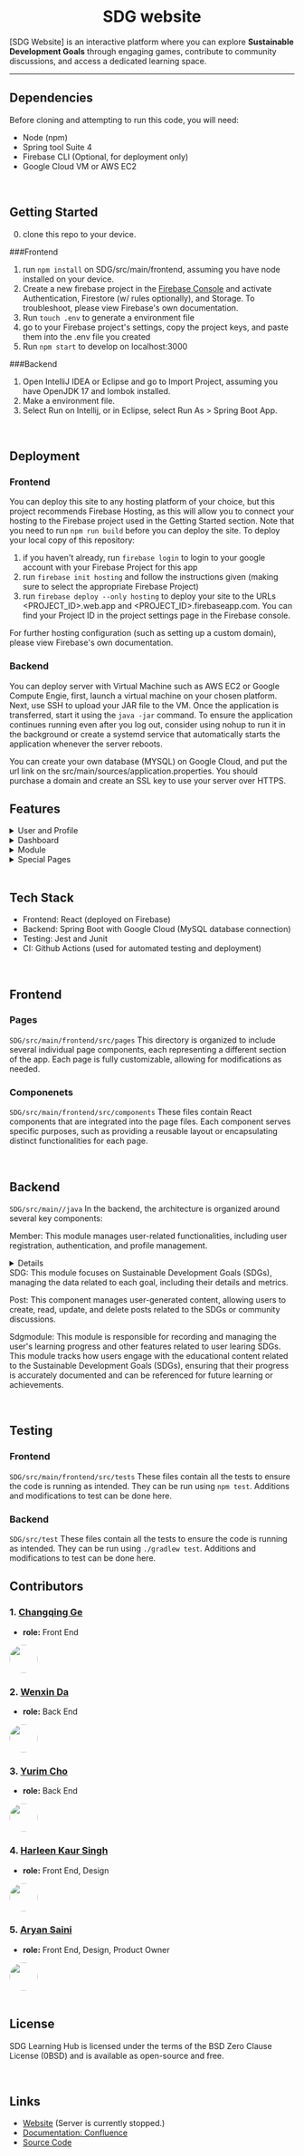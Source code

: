 <h1 align="center">
  SDG website
</h1>

[SDG Website] is an interactive platform where you can explore **Sustainable Development Goals** through engaging games, contribute to community discussions, and access a dedicated learning space. 

<hr/>

## Dependencies

Before cloning and attempting to run this code, you will need:

- Node (npm)
- Spring tool Suite 4
- Firebase CLI (Optional, for deployment only)
- Google Cloud VM or AWS EC2

<br/>

## Getting Started

0. clone this repo to your device.

###Frontend
1. run `npm install` on SDG/src/main/frontend, assuming you have node installed on your device.
2. Create a new firebase project in the [Firebase Console](https://console.firebase.google.com/) and activate Authentication, Firestore (w/ rules optionally), and Storage. To troubleshoot, please view Firebase's own documentation.
3. Run `touch .env` to generate a environment file
4. go to your Firebase project's settings, copy the project keys, and paste them into the .env file you created
5. Run `npm start` to develop on localhost:3000

###Backend
1. Open IntelliJ IDEA or Eclipse and go to Import Project, assuming you have OpenJDK 17 and lombok installed.
2. Make a environment file.
3. Select Run on Intellij, or in Eclipse, select Run As > Spring Boot App.

<br/>

## Deployment

### Frontend 

You can deploy this site to any hosting platform of your choice, but this project recommends Firebase Hosting, as this will allow you to connect your hosting to the Firebase project used in the Getting Started section. Note that you need to run `npm run build` before you can deploy the site. To deploy your local copy of this repository:

1. if you haven't already, run `firebase login` to login to your google account with your Firebase Project for this app
2. run `firebase init hosting` and follow the instructions given (making sure to select the appropriate Firebase Project)
3. run `firebase deploy --only hosting` to deploy your site to the URLs <PROJECT_ID>.web.app and <PROJECT_ID>.firebaseapp.com. You can find your Project ID in the project settings page in the Firebase console.

For further hosting configuration (such as setting up a custom domain), please view Firebase's own documentation.

### Backend

You can deploy server with Virtual Machine such as AWS EC2 or Google Compute Engie, first, launch a virtual machine on your chosen platform. Next, use SSH to upload your JAR file to the VM. Once the application is transferred, start it using the `java -jar` command. To ensure the application continues running even after you log out, consider using nohup to run it in the background or create a systemd service that automatically starts the application whenever the server reboots.

You can create your own database (MYSQL) on Google Cloud, and put the url link on the src/main/sources/application.properties. You should purchase a domain and create an SSL key to use your server over HTTPS.

## Features
<details>
  <summary>User and Profile</summary>
  
  * Sign up using either email & password or Google sign-in
  * Account Session Protection: logged out after 1 hour of inactivity
</details>
<details>
  <summary>Dashboard</summary>
  
* SDG Module Progress: The dashboard tracks the user's progress in studying the SDG (Sustainable   Development Goals) modules. This feature helps users easily monitor how much of the module they’ve completed and what remains, keeping them on track toward their learning goals.
* Earned Points:Users can view the total points they've accumulated through their activities. For example, they can see how close they are to earning rewards, with points being a key measure of their engagement and progress on the platform.
* Redeemable Coupons: The dashboard shows coupons that users can redeem once they have earned 75 points or more. Users can easily see which coupons they are eligible for and redeem them using their accumulated points, encouraging further interaction and reward redemption.
* Related Events: The dashboard also highlights any related events, such as upcoming workshops or challenges tied to the SDG modules or reward opportunities. This helps keep users informed and engaged with relevant content and activities.
</details>
<details>
  <summary>Module</summary>
In the module, users can learn about each of the SDG (Sustainable Development Goals). Every goal is presented as a separate topic that users can explore.
* Sections for Each Goal: When users select a goal, they can study various sections, such as the overview and targets, giving them a deep understanding of that specific SDG.
* Comic-Style Format: Each section is designed in a comic-book style, making the learning experience more engaging and enjoyable for users.
* Quizzes After Each Section: After completing the comic-style content for each section, users can take a quiz. Upon finishing the quiz, they earn 50 points, adding a reward-based element to their learning.
</details>
<details>
  <summary>Special Pages</summary>
*Game Page: On the Game page, users can enjoy different games based on the SDG topics they've learned. Each game is tailored to a specific SDG goal, allowing users to reinforce their knowledge through interactive gameplay.
* Social Page: The Social page allows users to view posts from other users and create their own posts. This feature fosters community interaction and sharing of experiences related to SDGs. Users can engage with others by liking their posts, creating a social and supportive environment within the platform.
* Home Page: The Home page provides a general introduction to our website, offering users an overview of the platform’s features and purpose. This section serves as a starting point for exploring all the available content.
</details>
<br/>

## Tech Stack

- Frontend: React (deployed on Firebase)
- Backend: Spring Boot with Google Cloud (MySQL database connection)
- Testing: Jest and Junit
- CI: Github Actions (used for automated testing and deployment)

<br/>

## Frontend

### Pages

`SDG/src/main/frontend/src/pages`
This directory is organized to include several individual page components, each representing a different section of the app. Each page is fully customizable, allowing for modifications as needed.

### Componenets

`SDG/src/main/frontend/src/components`
These files contain React components that are integrated into the page files. Each component serves specific purposes, such as providing a reusable layout or encapsulating distinct functionalities for each page. 

<br/>

## Backend

`SDG/src/main//java`
In the backend, the architecture is organized around several key components:

Member: This module manages user-related functionalities, including user registration, authentication, and profile management.
<details>
Member.JWT: This component handles JSON Web Tokens for secure authentication, ensuring that user sessions are managed effectively and safely.

Member.Auth: This part is responsible for the authentication logic, verifying user credentials and managing access controls within the application.

Member.Mapper: This is responsible for mapping database operations related to the member entity, facilitating interactions with the database using MyBatis.
</details>
SDG: This module focuses on Sustainable Development Goals (SDGs), managing the data related to each goal, including their details and metrics.

Post: This component manages user-generated content, allowing users to create, read, update, and delete posts related to the SDGs or community discussions.

Sdgmodule: This module is responsible for recording and managing the user's learning progress and other features related to user learing SDGs. This module tracks how users engage with the educational content related to the Sustainable Development Goals (SDGs), ensuring that their progress is accurately documented and can be referenced for future learning or achievements. 

<br/>

## Testing
### Frontend
`SDG/src/main/frontend/src/tests`
These files contain all the tests to ensure the code is running as intended. They can be run using `npm test`. Additions and modifications to test can be done here.
### Backend
`SDG/src/test`
These files contain all the tests to ensure the code is running as intended. They can be run using `./gradlew test`. Additions and modifications to test can be done here.
<br/>

## Contributors

### 1. [Changqing Ge](https://github.com/GCQ2002)
- **role:** Front End
<a href="https://github.com/GCQ2002">
<img style="border-radius: 50%;" src="https://avatars.githubusercontent.com/u/161282055?v=4" width="50px"/>
</a>

### 2. [Wenxin Da](https://github.com/Wenxin20968)
- **role:** Back End
<a href="https://github.com/Wenxin20968">
<img style="border-radius: 50%;" src="https://avatars.githubusercontent.com/u/161175214?v=4" width="50px"/>
</a>

### 3. [Yurim Cho](https://github.com/666584)
- **role:** Back End
<a href="https://github.com/666584">
<img style="border-radius: 50%;" src="https://avatars.githubusercontent.com/u/65121233?v=4" width="50px"/>
</a>

### 4. [Harleen Kaur Singh](https://github.com/harleen113)
- **role:** Front End, Design
<a href="https://github.com/harleen113">
<img style="border-radius: 50%;" src="https://avatars.githubusercontent.com/u/126838328?v=4" width="50px"/>
</a>

### 5. [Aryan Saini](https://github.com/StephR1128)
- **role:** Front End, Design, Product Owner
<a href="https://github.com/StephR1128">
<img style="border-radius: 50%;" src="https://avatars.githubusercontent.com/u/76251834?v=4" width="50px"/>
</a>
<br/>

<br/>

## License

SDG Learning Hub is licensed under the terms of the BSD Zero Clause License (0BSD) and is available as open-source and free.


<br/>

## Links

- [Website](https://sdglearninghub.firebaseapp.com/) (Server is currently stopped.)
- [Documentation: Confluence](https://global-sustainability-goals.atlassian.net/wiki/spaces/~712020187b06aabf8f4374afa5eff383235b56/pages)
- [Source Code](https://github.com/666584/IT-Project)
